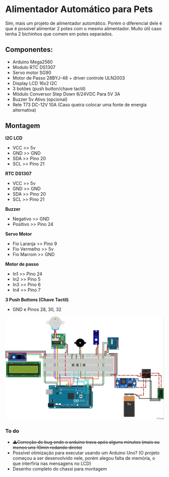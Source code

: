 # Alimentador Automático para Pets
Sim, mais um projeto de alimentador automático. Porém o diferencial dele é que é possível alimentar 2 potes com o mesmo alimentador. Muito útil caso tenha 2 bichinhos que comem em potes separados.

## Componentes:
* Arduino Mega2560
* Modulo RTC DS1307
* Servo motor SG90
* Motor de Passo 28BYJ-48 + driver controle ULN2003 
* Display LCD 16x2 I2C
* 3 botões (push button/chave tactil)
* Módulo Conversor Step Down 6/24VDC Para 5V 3A
* Buzzer 5v Ativo (opcional)
* Rele T73 DC-12V 10A (Caso queira colocar uma fonte de energia alternativa)

## Montagem
**I2C LCD**
* VCC >> 5v
* GND >> GND
* SDA >> Pino 20
* SCL >> Pino 21

**RTC DS1307**
* VCC >> 5v
* GND >> GND
* SDA >> Pino 20
* SCL >> Pino 21 

**Buzzer**
* Negativo >> GND
* Positivo >> Pino 24

**Servo Motor**
* Fio Laranja >> Pino 9
* Fio Vermelho >> 5v
* Fio Marrom >> GND

**Motor de passo**
* In1 >> Pino 24
* In2 >> Pino 5
* In3 >> Pino 6
* In4 >> Pino 7

**3 Push Buttons (Chave Tactil)**
* GND e Pinos 28, 30, 32

![Esquema de ligação](/Schematic.jpg)

### To do
* ~~⚠Correção de bug onde o arduino trava após alguns minutos (mais ou menos uns 10min rodando direto)~~
* Possível otimização para executar usando um Arduino Uno? (O projeto começou a ser desenvolvido nele, porém alegou falta de memória, o que interfiria nas mensagens no LCD)
* Desenho completo do chassi para montagem

